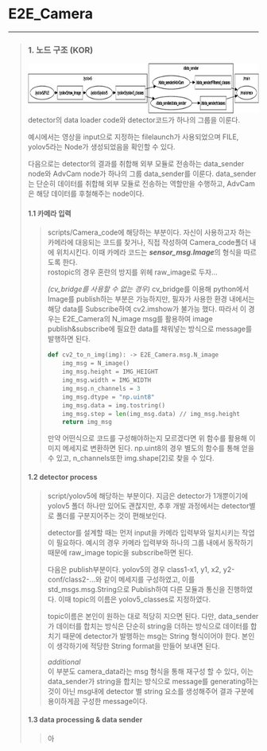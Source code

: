 # E2E_Camera

---

> 
> ### 1. 노드 구조 (KOR)
> <img src="scripts/images/rosgraph.png" height="100px"></img><br/>
> detector의 data loader code와 detector코드가 하나의 그룹을 이룬다.    
>     
> 예시에서는 영상을 input으로 지정하는 filelaunch가 사용되었으며 FILE, yolov5라는 Node가 생성되었음을 확인할 수 있다.     
>     
> 다음으로는 detector의 결과를 취합해 외부 모듈로 전송하는 data_sender node와 AdvCam node가 하나의 그룹 data_sender를 이룬다.
> data_sender는 단순히 데이터를 취합해 외부 모듈로 전송하는 역할만을 수행하고, AdvCam은 해당 데이터를 후철해주는 node이다.
> #### 1.1 카메라 입력
>> scripts/Camera_code에 해당하는 부분이다. 자신이 사용하고자 하는 카메라에 대응되는 코드를 찾거나, 직접 작성하여 Camera_code폴더 내에
>> 위치시킨다.
>> 이때 카메라 코드는 ***sensor_msg.Image***의 형식을 따르도록 한다.    
> rostopic의 경우 혼란의 방지를 위헤 raw_image로 두자...
>> 
>> *(cv_bridge를 사용할 수 없는 경우)* cv_bridge를 이용해 python에서 Image를 publish하는 부분은 가능하지만, 필자가 사용한 환경 내에서는 해당 data를 Subscribe하여 cv2.imshow가 불가능 했다.
>> 따라서 이 경우는 E2E_Camera의 N_image msg를 활용하여 image publish&subscribe에 필요한 data를 채워넣는 방식으로 message를 발행하면 된다.
>> ``` python
>> def cv2_to_n_img(img): -> E2E_Camera.msg.N_image
>>     img_msg = N_image()
>>     img_msg.height = IMG_HEIGHT
>>     img_msg.width = IMG_WIDTH
>>     img_msg.n_channels = 3
>>     img_msg.dtype = "np.uint8"
>>     img_msg.data = img.tostring()
>>     img_msg.step = len(img_msg.data) // img_msg.height
>>     return img_msg
>> ```
>> 만약 어떤식으로 코드를 구성해야하는지 모르겠다면 위 함수를 활용해 이미지 메세지로 변환하면 된다.
>> np.uint8의 경우 별도의 함수를 통해 얻을 수 있고, n_channels또한 img.shape[2]로 찾을 수 있다.
>> 
> #### 1.2 detector process
>> script/yolov5에 해당하는 부분이다. 지금은 detector가 1개뿐이기에 yolov5 폴더 하나만 있어도 괜찮지만, 추후 개발 과정에서는 
> detector별로 폴더를 구분지어주는 것이 편해보인다.    
>>    
>> detector를 설계할 때는 먼저 input을 카메라 입력부와 일치시키는 작업이 필요하다. 예시의 경우 카메라 입력부와 하나의 그룹 내에서 동작하기 때문에 
> raw_image topic을 subscribe하면 된다.
>>  
>> 다음은 publish부분이다. yolov5의 경우 class1-x1, y1, x2, y2-conf/class2-...와 같이 메세지를 구성하였고, 이를 std_msgs.msg.String으로
> Publish하여 다른 모듈과 통신을 진행하였다. 이때 topic의 이름은 yolov5_classes로 지정하였다.
>>    
>> topic이름은 본인이 원하는 대로 적당히 지으면 된다. 다만, data_sender가 데이터를 합치는 방식은 단순히 string을 더하는 방식으로 데이터를 합치기
> 때문에 detector가 발행하는 msg는 String 형식이어야 한다. 본인이 생각하기에 적당한 String format을 만들어 보내면 된다.
>>    
>> *additional*     
> 이 부분도 camera_data라는 msg 형식을 통해 재구성 할 수 있다, 이는 data_sender가 string을 합치는 방식으로 message를 generating하는 것이 아닌
> msg내에 detector 별 string 요소를 생성해주어 결과 구분에 용이하게끔 구성한 message이다.  
> #### 1.3 data processing & data sender
>> 아